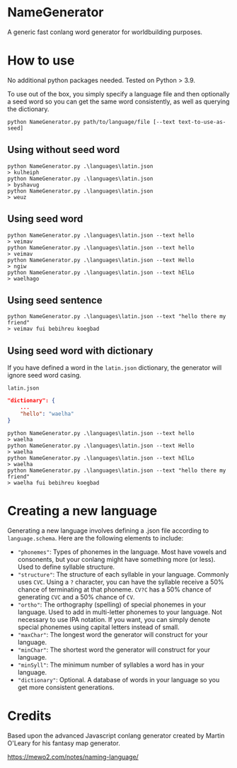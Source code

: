 # NameGenerator
A generic fast conlang word generator for worldbuilding purposes.

# How to use
No additional python packages needed. Tested on Python > 3.9.

To use out of the box, you simply specify a language file and then optionally a seed word so you can get the same word consistently, as well as querying the dictionary.
```shell
python NameGenerator.py path/to/language/file [--text text-to-use-as-seed]
```

## Using without seed word
```shell
python NameGenerator.py .\languages\latin.json
> kulheiph
python NameGenerator.py .\languages\latin.json
> byshavug
python NameGenerator.py .\languages\latin.json
> weuz
```

## Using seed word
```shell
python NameGenerator.py .\languages\latin.json --text hello
> veimav
python NameGenerator.py .\languages\latin.json --text hello
> veimav
python NameGenerator.py .\languages\latin.json --text Hello
> ngiw
python NameGenerator.py .\languages\latin.json --text hElLo
> waelhago
```

## Using seed sentence
```shell
python NameGenerator.py .\languages\latin.json --text "hello there my friend"
> veimav fui bebihreu koegbad
```

## Using seed word with dictionary
If you have defined a word in the `latin.json` dictionary, the generator will ignore seed word casing.

`latin.json`
```json
"dictionary": {
    ...
    "hello": "waelha"
}
```
```shell
python NameGenerator.py .\languages\latin.json --text hello
> waelha
python NameGenerator.py .\languages\latin.json --text Hello
> waelha
python NameGenerator.py .\languages\latin.json --text hElLo
> waelha
python NameGenerator.py .\languages\latin.json --text "hello there my friend"
> waelha fui bebihreu koegbad
```

# Creating a new language
Generating a new language involves defining a .json file according to `language.schema`. Here are the following elements to include:
- `"phonemes"`: Types of phonemes in the language. Most have vowels and consonents, but your conlang might have something more (or less). Used to define syllable structure.
- `"structure"`: The structure of each syllable in your language. Commonly uses `CVC`. Using a `?` character, you can have the syllable receive a 50% chance of terminating at that phoneme. `CV?C` has a 50% chance of generating `CVC` and a 50% chance of `CV`.
- `"ortho"`: The orthography (spelling) of special phonemes in your language. Used to add in multi-letter phonemes to your language. Not necessary to use IPA notation. If you want, you can simply denote special phonemes using capital letters instead of small.
- `"maxChar"`: The longest word the generator will construct for your language.
- `"minChar"`: The shortest word the generator will construct for your language.
- `"minSyll"`: The minimum number of syllables a word has in your language.
- `"dictionary"`: Optional. A database of words in your language so you get more consistent generations.

# Credits
Based upon the advanced Javascript conlang generator created by Martin O'Leary for his fantasy map generator.

https://mewo2.com/notes/naming-language/